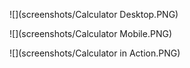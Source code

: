 ![](screenshots/Calculator Desktop.PNG)

![](screenshots/Calculator Mobile.PNG)

![](screenshots/Calculator in Action.PNG)
